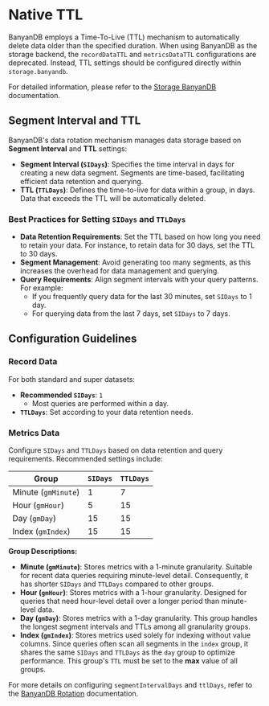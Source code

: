 # Native TTL

BanyanDB employs a Time-To-Live (TTL) mechanism to automatically delete data older than the specified duration. When using BanyanDB as the storage backend, the `recordDataTTL` and `metricsDataTTL` configurations are deprecated. Instead, TTL settings should be configured directly within `storage.banyandb`.

For detailed information, please refer to the [Storage BanyanDB](storages/banyandb.md) documentation.

## Segment Interval and TTL

BanyanDB's data rotation mechanism manages data storage based on **Segment Interval** and **TTL** settings:

- **Segment Interval (`SIDays`)**: Specifies the time interval in days for creating a new data segment. Segments are time-based, facilitating efficient data retention and querying.
- **TTL (`TTLDays`)**: Defines the time-to-live for data within a group, in days. Data that exceeds the TTL will be automatically deleted.

### Best Practices for Setting `SIDays` and `TTLDays`

- **Data Retention Requirements**: Set the TTL based on how long you need to retain your data. For instance, to retain data for 30 days, set the TTL to 30 days.
- **Segment Management**: Avoid generating too many segments, as this increases the overhead for data management and querying.
- **Query Requirements**: Align segment intervals with your query patterns. For example:
    - If you frequently query data for the last 30 minutes, set `SIDays` to 1 day.
    - For querying data from the last 7 days, set `SIDays` to 7 days.

## Configuration Guidelines

### Record Data

For both standard and super datasets:

- **Recommended `SIDays`**: `1`
    - Most queries are performed within a day.
- **`TTLDays`**: Set according to your data retention needs.

### Metrics Data

Configure `SIDays` and `TTLDays` based on data retention and query requirements. Recommended settings include:

| Group          | `SIDays` | `TTLDays` |
|----------------|----------|-----------|
| Minute (`gmMinute`) | 1        | 7         |
| Hour (`gmHour`)     | 5        | 15        |
| Day (`gmDay`)       | 15       | 15        |
| Index (`gmIndex`)   | 15       | 15        |

**Group Descriptions:**

- **Minute (`gmMinute`)**: Stores metrics with a 1-minute granularity. Suitable for recent data queries requiring minute-level detail. Consequently, it has shorter `SIDays` and `TTLDays` compared to other groups.
- **Hour (`gmHour`)**: Stores metrics with a 1-hour granularity. Designed for queries that need hour-level detail over a longer period than minute-level data.
- **Day (`gmDay`)**: Stores metrics with a 1-day granularity. This group handles the longest segment intervals and TTLs among all granularity groups.
- **Index (`gmIndex`)**: Stores metrics used solely for indexing without value columns. Since queries often scan all segments in the `index` group, it shares the same `SIDays` and `TTLDays` as the `day` group to optimize performance. This group's `TTL` must be set to the **max** value of all groups.

For more details on configuring `segmentIntervalDays` and `ttlDays`, refer to the [BanyanDB Rotation](https://skywalking.apache.org/docs/skywalking-banyandb/latest/concept/rotation/) documentation.
